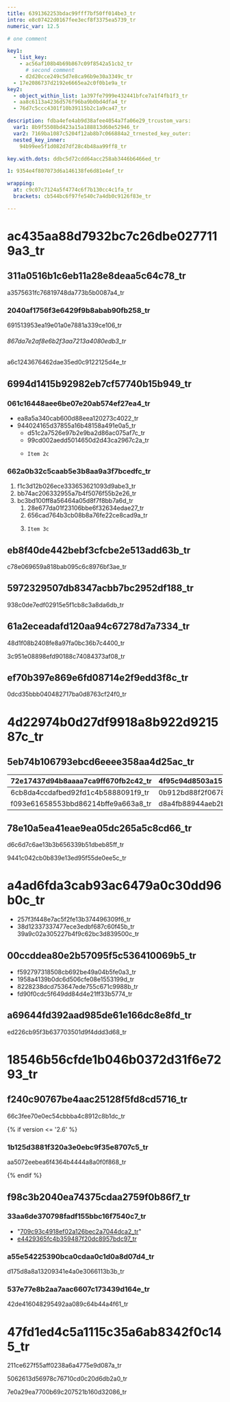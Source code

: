 ```yaml
---
title: 6391362253bdac99fff7bf50ff014be3_tr
intro: e8c07422d0167fee3ecf8f3375ea5739_tr
numeric_var: 12.5

# one comment

key1:
  - list_key:
    - ac56af108b4b69b867c09f8542a51cb2_tr
      # second comment
    - d2d20cce249c5d7e8ca96b9e30a3349c_tr
  - 17e2086737d2192e6665ea2c0f0b1e9a_tr
key2:
  - object_within_list: 1a397fe7999e432441bfce7a1f4fb1f3_tr
  - aa8c6113a4236d576f96ba9b0bd4dfa4_tr
  - 76d7c5ccc4301f10b39115b2c1a9ca47_tr

description: fdba4efe4ab9d38afee4054a7fa06e29_trcustom_vars:
  var1: 8b9f5508bd423a15a188813d60e52946_tr
  var2: 7169ba1087c5204f12ab8b7c066884a2_trnested_key_outer:
  nested_key_inner:
    94b99ee5f1d082d7df28c4b48aa99ff8_tr

key.with.dots: ddbc5d72cdd64acc258ab3446b6466ed_tr

1: 9354e4f807073d6a146138fe6d81e4ef_tr

wrapping:
  at: c9c07c7124a5f4774c6f7b130cc4c1fa_tr
  brackets: cb544bc6f97fe540c7a4db0c9126f83e_tr

---
```


# ac435aa88d7932bc7c26dbe0277119a3_tr

## 311a0516b1c6eb11a28e8deaa5c64c78_tr

a3575631fc76819748da773b5b0087a4_tr

### 2040af1756f3e6429f9b8abab90fb258_tr

691513953ea19e01a0e7881a339ce106_tr

###### 867da7e2af8e6b2f3aa7213a4080edb3_tr

a6c1243676462dae35ed0c9122125d4e_tr


## 6994d1415b92982eb7cf57740b15b949_tr

### 061c16448aee6be07e20ab574ef27ea4_tr

* ea8a5a340cab600d88eea120273c4022_tr
* 944024165d37855a16b48158a491e0a5_tr
  * d51c2a7526e97b2e9ba2d86ac075af7c_tr
  * 99cd002aedd5014650d2d43ca2967c2a_tr
  * ```
    Item 2c
    ```

### 662a0b32c5caab5e3b8aa9a3f7bcedfc_tr

1. f1c3d12b026ece333653621093d9abe3_tr
1. bb74ac206332955a7b4f5076f55b2e26_tr
1. bc3bd100ff8a56464a05d8f7f8bb7a6d_tr
   1. 28e677da01f23106bbe6f32634edae27_tr
   1. 656cad764b3cb08b8a76fe22ce8cad9a_tr
   1. ```
      Item 3c
      ```


## eb8f40de442bebf3cfcbe2e513add63b_tr

c78e069659a818bab095c6c8976bf3ae_tr


## 5972329507db8347acbb7bc2952df188_tr

938c0de7edf02915e5f1cb8c3a8da6db_tr


## 61a2eceadafd120aa94c67278d7a7334_tr

48d1f08b2408fe8a97fa0bc36b7c4400_tr

3c951e08898efd90188c74084373af08_tr


## ef70b397e869e6fd08714e2f9edd3f8c_tr

0dcd35bbb040482717ba0d8763cf24f0_tr


# 4d22974b0d27df9918a8b922d921587c_tr

## 5eb74b106793ebcd6eeee358aa4d25ac_tr

72e17437d94b8aaaa7ca9ff670fb2c42_tr | 4f95c94d8503a15557174036f4f7947a_tr
------------ | -------------
6cb8da4ccdafbed92fd1c4b5888091f9_tr | 0b912bd88f2f0678a52616328ed01a63_tr
f093e61658553bbd86214bffe9a663a8_tr | d8a4fb88944aeb2b305e4e94e9d18283_tr


## 78e10a5ea41eae9ea05dc265a5c8cd66_tr

d6c6d7c6ae13b3b656339b51dbeb85ff_tr

9441c042cb0b839e13ed95f55de0ee5c_tr


# a4ad6fda3cab93ac6479a0c30dd96b0c_tr
- 257f3f448e7ac5f2fe13b374496309f6_tr
- 38d12337337477ece3edbf687c60f45b_tr
39a9c02a305227b4f9c62bc3d839500c_tr


## 00ccddea80e2b57095f5c536410069b5_tr

- f592797318508cb692be49a04b5fe0a3_tr
- 1958a4139b0dc6d506cfe08e1553199d_tr
- 8228238dcd753647ede755c671c9988b_tr
- fd90f0cdc5f649dd84d4e21ff33b5774_tr


## a69644fd392aad985de61e166dc8e8fd_tr

ed226cb95f3b637703501d9f4ddd3d68_tr


# 18546b56cfde1b046b0372d31f6e7293_tr

## f240c90767be4aac25128f5fd8cd5716_tr

66c3fee70e0ec54cbbba4c8912c8b1dc_tr

{% if version <= '2.6' %}

### 1b125d3881f320a3e0ebc9f35e8707c5_tr

aa5072eebea6f4364b4444a8a0f0f868_tr

{% endif %}


## f98c3b2040ea74375cdaa2759f0b86f7_tr

### 33aa6de370798fadf155bbc16f7540c7_tr

- "[709c93c4918ef02a126bec2a7044dca2_tr](/articles/basic-writing-and-formatting-syntax)"
- [e4429365fc4b359487f20dc8957bdc97_tr](/articles/working-with-advanced-formatting)

### a55e54225390bca0cdaa0c1d0a8d07d4_tr

d175d8a8a13209341e4a0e3066113b3b_tr

### 537e77e8b2aa7aac6607c173439d164e_tr

42de416048295492aa089c64b44a4f61_tr

[1]: http://example.com/
[c20f2c418bdcd3361f55a9da99810fe1_tr]: http://example.com/
"[c8e2e649deb2b744127c5fef84f14f46_tr]: http://example.com/"


# 47fd1ed4c5a1115c35a6ab8342f0c145_tr
211ce627f55aff0238a6a4775e9d087a_tr

5062613d56978c76710cd0c20d6db2a0_tr

7e0a29ea7700b69c207521b160d32086_tr
